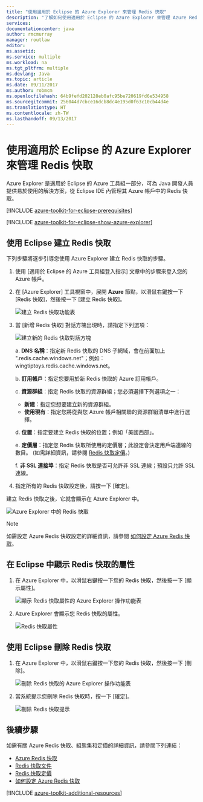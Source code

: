 ```yaml
---
title: "使用適用於 Eclipse 的 Azure Explorer 來管理 Redis 快取"
description: "了解如何使用適用於 Eclipse 的 Azure Explorer 來管理 Azure Redis 快取。"
services: 
documentationcenter: java
author: rmcmurray
manager: routlaw
editor: 
ms.assetid: 
ms.service: multiple
ms.workload: na
ms.tgt_pltfrm: multiple
ms.devlang: Java
ms.topic: article
ms.date: 09/11/2017
ms.author: robmcm
ms.openlocfilehash: 64b9fefd202128eb0afc95be720619fd6e534958
ms.sourcegitcommit: 256044d7cbce16dcb8dc4e195d0f63c10cb44d4e
ms.translationtype: HT
ms.contentlocale: zh-TW
ms.lasthandoff: 09/13/2017
---
```

# <a name="managing-redis-caches-using-the-azure-explorer-for-eclipse"></a>使用適用於 Eclipse 的 Azure Explorer 來管理 Redis 快取

Azure Explorer 是適用於 Eclipse 的 Azure 工具組一部分，可為 Java 開發人員提供易於使用的解決方案，從 Eclipse IDE 內管理其 Azure 帳戶中的 Redis 快取。

[!INCLUDE [azure-toolkit-for-eclipse-prerequisites](../includes/azure-toolkit-for-eclipse-prerequisites.md)]

[!INCLUDE [azure-toolkit-for-eclipse-show-azure-explorer](../includes/azure-toolkit-for-eclipse-show-azure-explorer.md)]

## <a name="create-a-redis-cache-by-using-eclipse"></a>使用 Eclipse 建立 Redis 快取

下列步驟將逐步引導您使用 Azure Explorer 建立 Redis 快取的步驟。

1. 使用 [適用於 Eclipse 的 Azure 工具組登入指示] 文章中的步驟來登入您的 Azure 帳戶。

1. 在 [Azure Explorer] 工具視窗中，展開 **Azure** 節點，以滑鼠右鍵按一下 [Redis 快取]，然後按一下 [建立 Redis 快取]。

   ![建立 Redis 快取功能表][CR01]

1. 當 [新增 Redis 快取] 對話方塊出現時，請指定下列選項：

   ![建立新的 Redis 快取對話方塊][CR02]

   a. **DNS 名稱**：指定新 Redis 快取的 DNS 子網域，會在前面加上 ".redis.cache.windows.net"；例如：wingtiptoys.redis.cache.windows.net。

   b. **訂用帳戶**：指定您要用於新 Redis 快取的 Azure 訂用帳戶。

   c. **資源群組**︰指定 Redis 快取的資源群組；您必須選擇下列選項之一︰
      * **新建**：指定您想要建立新的資源群組。
      * **使用現有**︰指定您將從與您 Azure 帳戶相關聯的資源群組清單中進行選擇。

   d. **位置**︰指定要建立 Redis 快取的位置；例如「美國西部」。

   e. **定價層**：指定您 Redis 快取所使用的定價層；此設定會決定用戶端連線的數目。 (如需詳細資訊，請參閱 [Redis 快取定價]。)

   f. **非 SSL 連接埠**：指定 Redis 快取是否可允許非 SSL 連線；預設只允許 SSL 連線。

1. 指定所有的 Redis 快取設定後，請按一下 [確定]。

建立 Redis 快取之後，它就會顯示在 Azure Explorer 中。

   ![Azure Explorer 中的 Redis 快取][CR03]

> [!NOTE]
>
> 如需設定 Azure Redis 快取設定的詳細資訊，請參閱 [如何設定 Azure Redis 快取]。
>

## <a name="display-the-properties-for-your-redis-cache-in-eclipse"></a>在 Eclipse 中顯示 Redis 快取的屬性

1. 在 Azure Explorer 中，以滑鼠右鍵按一下您的 Redis 快取，然後按一下 [顯示屬性]。

   ![顯示 Redis 快取屬性的 Azure Explorer 操作功能表][SP01]

1. Azure Explorer 會顯示您 Redis 快取的屬性。

   ![Redis 快取屬性][SP02]

## <a name="delete-your-redis-cache-by-using-eclipse"></a>使用 Eclipse 刪除 Redis 快取

1. 在 Azure Explorer 中，以滑鼠右鍵按一下您的 Redis 快取，然後按一下 [刪除]。

   ![刪除 Redis 快取的 Azure Explorer 操作功能表][DE01]

1. 當系統提示您刪除 Redis 快取時，按一下 [確定]。

   ![刪除 Redis 快取提示][DE02]

## <a name="next-steps"></a>後續步驟

如需有關 Azure Redis 快取、組態集和定價的詳細資訊，請參閱下列連結：

* [Azure Redis 快取]
* [Redis 快取文件]
* [Redis 快取定價]
* [如何設定 Azure Redis 快取]

[!INCLUDE [azure-toolkit-additional-resources](../includes/azure-toolkit-additional-resources.md)]

<!-- URL List -->

[Redis 快取定價]: https://azure.microsoft.com/pricing/details/cache/
[Azure Redis 快取]: https://azure.microsoft.com/services/cache/
[Redis 快取文件]: /azure/redis-cache/
[如何設定 Azure Redis 快取]: /azure/redis-cache/cache-configure

<!-- IMG List -->

[CR01]: media/azure-toolkit-for-eclipse-managing-redis-caches-using-azure-explorer/CR01.png
[CR02]: media/azure-toolkit-for-eclipse-managing-redis-caches-using-azure-explorer/CR02.png
[CR03]: media/azure-toolkit-for-eclipse-managing-redis-caches-using-azure-explorer/CR03.png

[SP01]: media/azure-toolkit-for-eclipse-managing-redis-caches-using-azure-explorer/SP01.png
[SP02]: media/azure-toolkit-for-eclipse-managing-redis-caches-using-azure-explorer/SP02.png

[DE01]: media/azure-toolkit-for-eclipse-managing-redis-caches-using-azure-explorer/DE01.png
[DE02]: media/azure-toolkit-for-eclipse-managing-redis-caches-using-azure-explorer/DE02.png
